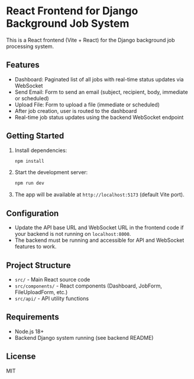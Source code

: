 # React Frontend for Django Background Job System

This is a React frontend (Vite + React) for the Django background job processing system.

## Features

- Dashboard: Paginated list of all jobs with real-time status updates via WebSocket
- Send Email: Form to send an email (subject, recipient, body, immediate or scheduled)
- Upload File: Form to upload a file (immediate or scheduled)
- After job creation, user is routed to the dashboard
- Real-time job status updates using the backend WebSocket endpoint

## Getting Started

1. Install dependencies:
   ```bash
   npm install
   ```
2. Start the development server:
   ```bash
   npm run dev
   ```
3. The app will be available at `http://localhost:5173` (default Vite port).

## Configuration

- Update the API base URL and WebSocket URL in the frontend code if your backend is not running on `localhost:8000`.
- The backend must be running and accessible for API and WebSocket features to work.

## Project Structure

- `src/` - Main React source code
- `src/components/` - React components (Dashboard, JobForm, FileUploadForm, etc.)
- `src/api/` - API utility functions

## Requirements

- Node.js 18+
- Backend Django system running (see backend README)

## License

MIT
